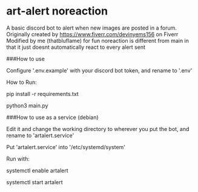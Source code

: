 # art-alert noreaction
A basic discord bot to alert when new images are posted in a forum.
Originally created by https://www.fiverr.com/devinyems156 on Fiverr
Modified by me (thatbluflame) for fun
noreaction is different from main in that it just doesnt automatically react to every alert sent

###How to use


Configure '.env.example' with your discord bot token, and rename to '.env'


How to Run: 


pip install -r requirements.txt


python3 main.py

###How to use as a service (debian)


Edit it and change the working directory to wherever you put the bot, and rename to 'artalert.service'


Put 'artalert.service' into '/etc/systemd/system'


Run with: 


systemctl enable artalert


systemctl start artalert
